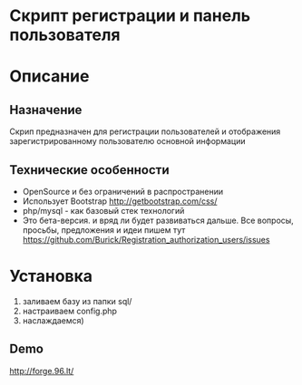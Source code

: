 Скрипт регистрации и панель пользователя
=========
# Описание

## Назначение

Скрип предназначен для регистрации пользователей и отображения зарегистрированному пользователю основной информации

## Технические особенности
- OpenSource и без ограничений в распространении
- Использует Bootstrap http://getbootstrap.com/css/
- php/mysql - как базовый стек технологий
- Это бета-версия. и вряд ли будет развиваться дальше. Все вопросы, просьбы, предложения и идеи пишем тут https://github.com/Burick/Registration_authorization_users/issues

# Установка
1. заливаем базу из папки sql/
2. настраиваем config.php
3. наслаждаемся)

## Demo
http://forge.96.lt/
